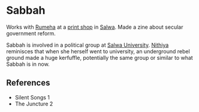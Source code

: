 # Sabbah
Works with [Rumeha](wiki/Person/Rumeha.md) at a [print shop](wiki/Location/Commercial/AA-Xerox.md) in [Salwa](wiki/Location/Salwa.md). Made a zine about secular government reform.

Sabbah is involved in a political group at [Salwa University](wiki/Location/Education/Salwa%20University.md). [Nithiya](wiki/Person/Nithiya.md) reminisces that when she herself went to university, an underground rebel ground made a huge kerfuffle, potentially the same group or similar to what Sabbah is in now.

## References
- Silent Songs 1
- The Juncture 2
